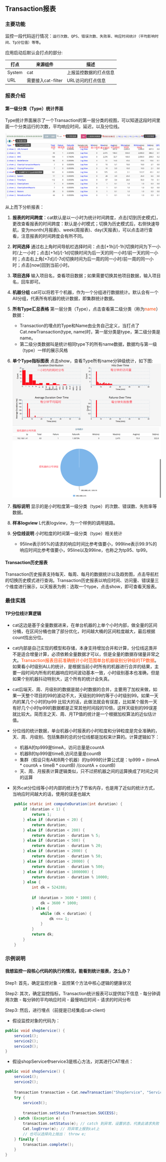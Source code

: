 ## Transaction报表
### 主要功能

监控一段代码运行情况：`运行次数、QPS、错误次数、失败率、响应时间统计（平均影响时间、Tp分位值）等等`。

应用启动后默认会打点的部分:

|  打点 | 来源组件 | 描述 |
| --- | --- | --- |
| System | cat | 上报监控数据的打点信息 |
| URL |  需要接入cat-filter | URL访问的打点信息 |


### 报表介绍
#### 第一级分类（Type）统计界面

Type统计界面展示了一个Transaction的第一层分类的视图，可以知道这段时间里面一个分类运行的次数，平均响应时间，延迟，以及分位线。

![](../../resources/ch1-report/transaction_view.png)


从上而下分析报表：

1. **报表的时间跨度**：cat默认是以一小时为统计时间跨度，点击[切到历史模式]，更改查看报表的时间跨度：默认是小时模式；切换为历史模式后，右侧快速导航，变为month(月报表)、week(周报表)、day(天报表)，可以点击进行查看，注意报表的时间跨度会有所不同。
2. **时间选择** 通过右上角时间导航栏选择时间：点击[+1h]/[-1h]切换时间为下一小时/上一小时；点击[+1d]/[-1d]切换时间为后一天的同一小时/前一天的同一小时；点击右上角[+7d]/[-7d]切换时间为后一周的同一小时/前一周的同一小时；点击[now]回到当前小时。
3. **项目选择** 输入项目名，查看项目数据；如果需要切换其他项目数据，输入项目名，回车即可。
4. **机器分组** cat可以将若干个机器，作为一个分组进行数据统计。默认会有一个All分组，代表所有机器的统计数据，即集群统计数据。
5. **所有Type汇总表格** 第一层分类（Type），点击查看第二级分类（称为<font color=#FF4500>name</font>）数据：
    - Transaction的埋点的Type和Name由业务自己定义，当打点了Cat.newTransaction(type, name)时，第一层分类是type，第二级分类是name。
    - 第二级分类数据叫是统计相同type下的所有name数据，数据均与第一级（type）一样的展示风格

6. **单个Type指标图表** 点击show，查看Type所有name分钟级统计，如下图:
![](../../resources/ch1-report/transaction_chart1.png)
![](../../resources/ch1-report/transaction_chart2.png)

7. **指标说明** 显示的是小时粒度第一级分类（type）的次数、错误数、失败率等数据。
8. **样本logview** L代表logview，为一个样例的调用链路。
9. **分位线说明** 小时粒度的时间第一级分类（type）相关统计

    - 95line表示95%的请求的响应时间比参考值要小，999line表示99.9%的响应时间比参考值要小，95line以及99line，也称之为tp95、tp99。

#### Transaction历史报表

Transaction历史报表支持每天、每周、每月的数据统计以及趋势图，点击导航栏的切换历史模式进行查询。Transaction历史报表以响应时间、访问量、错误量三个维度进行展示，以天报表为例：选取一个type，点击show，即可查看天报表。

### 最佳实践
#### TP分位线计算逻辑
- cat这边是基于全量数据进来，在单台机器的上单个小时内部，做全量的区间分桶，在区间分桶也做了部分优化，时间越大桶的区间粒度越大，最后根据count找出分位。
- cat内部是自己实现的模型和存储，本身支持增加合并和计算，分位线这类并不是适合增量计算，必须依赖全量数据才可以，但是全量的数据存储量非常之大。<font color=#FF4500>Transaction报表目前准确统计小时范围单台机器级别分钟级的TP数据</font>。如果看小时级别ALL的统计，是根据当前小时所有的机器进行合并的结果，主要一段时间内所有的机器响应时间波动基本一致，小时级别基本也准确，但是如果个别机器抖动特别大，这个所有的统计会失真。
- cat后端天、周、月级别的数据是就小时数据的合并，主要用了加权来做，如果一天整个项目的99的波动不大，天级别的99约等于小时级别99。如果一天内的某几个小时的tp99 比较大的话，此做法就会有误差，比如某个服务一天有好几个小时tp99的数据都是正常其他时间段的10倍，这样天级别的99误差就比较大。简而言之天、周、月TP值的统计是一个根据加权算法的近似估计值。
- 分位线的统计数据，单台机器小时报表的小时粒度和分钟粒度是完全准确的，天、周、月级别、包括集群的总的分位线都是加权来计算的。计算逻辑如下：
    - 机器A的tp999是timeA，访问总量是countA
    - 机器B的tp999是timeB,访问总量是countB
    - 集群（假设只有A和B两个机器）的tp999的计算公式是：tp999 = (timeA * countA + timeB * countB) /(countA + countB)
    - 天、周、月报表计算逻辑类似，只不过把机器之间的运算换成了时间之间的运算

-  另外cat分位线等小时内部的统计为了节省内存，也是用了近似的统计方式，当响应时间越大的话，使用的误差也越大

```java
	public static int computeDuration(int duration) {
        if (duration < 1) {
            return 1;
        } else if (duration < 20) {
            return duration;
        } else if (duration < 200) {
            return duration - duration % 5;
        } else if (duration < 500) {
            return duration - duration % 20;
        } else if (duration < 2000) {
            return duration - duration % 50;
        } else if (duration < 20000) {
            return duration - duration % 500;
        } else if (duration < 1000000) {
            return duration - duration % 10000;
        } else {
            int dk = 524288;

            if (duration > 3600 * 1000) {
                dk = 3600 * 1000;
            } else {
                while (dk < duration) {
                    dk <<= 1;
                }
            }
            return dk;
        }
    }
```

### 示例说明
#### 我想监控一段核心代码的执行的情况，能看到统计报表，怎么办？

Step1: 首先，确定监控对象
        - 监控某个方法中核心逻辑的健康状况
        
Step2: 其次，确定监控指标，Transaction统计报表可以提供如下信息
        - 每分钟调用次数
        - 每分钟的平均响应时间
        - 最慢响应时间
        - 请求的时间分布
        
Step3: 然后，进行埋点（前提是已经集成cat-client)
    
   - 假设监控对象的代码为：
   
```java
public void shopService() {        
    service1();
    service2();
    service3();
}
```
        	
   - 假设shopService中service3是核心方法，对其进行CAT埋点：
        
```java
public void shopService() {        
    service1();
    service2();
    
    Transaction transaction = Cat.newTransaction("ShopService", "Service3");
    try {
        service3();
        
        transaction.setStatus(Transaction.SUCCESS);
    } catch (Exception e) {
        transaction.setStatus(e); // catch 到异常，设置状态，代表此请求失败
        Cat.logError(e); // 将异常上报到cat上
        // 也可以选择向上抛出： throw e;
    } finally {
        transaction.complete();
    }
}
```